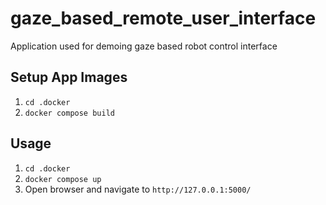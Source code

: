 # gaze_based_remote_user_interface

Application used for demoing gaze based robot control interface


## Setup App Images

1. `cd .docker`
2. `docker compose build`

## Usage

1. `cd .docker`
2. `docker compose up`
3. Open browser and navigate to `http://127.0.0.1:5000/`

